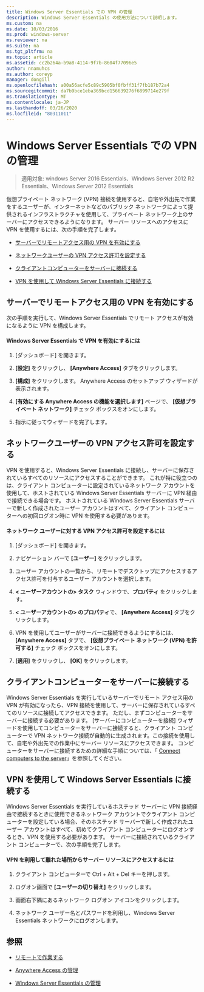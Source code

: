 ```yaml
---
title: Windows Server Essentials での VPN の管理
description: Windows Server Essentials の使用方法について説明します。
ms.custom: na
ms.date: 10/03/2016
ms.prod: windows-server
ms.reviewer: na
ms.suite: na
ms.tgt_pltfrm: na
ms.topic: article
ms.assetid: cc2b264a-b9a8-4114-9f7b-8604f77096e5
author: nnamuhcs
ms.author: coreyp
manager: dongill
ms.openlocfilehash: a00a56acfe5c89c5905bf0fbff31f7fb187b72a4
ms.sourcegitcommit: da7b9bce1eba369bcd156639276f6899714e279f
ms.translationtype: MT
ms.contentlocale: ja-JP
ms.lasthandoff: 03/26/2020
ms.locfileid: "80311011"
---
```

# <a name="manage-vpn-in-windows-server-essentials"></a>Windows Server Essentials での VPN の管理

>適用対象: windows Server 2016 Essentials、Windows Server 2012 R2 Essentials、Windows Server 2012 Essentials 
  
 仮想プライベート ネットワーク (VPN) 接続を使用すると、自宅や外出先で作業をするユーザーが、インターネットなどのパブリック ネットワークによって提供されるインフラストラクチャを使用して、プライベート ネットワーク上のサーバーにアクセスできるようになります。 サーバー リソースへのアクセスに VPN を使用するには、次の手順を完了します。  
  
-   [サーバーでリモートアクセス用の VPN を有効にする](Manage-VPN-in-Windows-Server-Essentials.md#BKMK_1)  
  
-   [ネットワークユーザーの VPN アクセス許可を設定する](Manage-VPN-in-Windows-Server-Essentials.md#BKMK_2)  
  
-   [クライアントコンピューターをサーバーに接続する](Manage-VPN-in-Windows-Server-Essentials.md#BKMK_Connect)  
  
-   [VPN を使用して Windows Server Essentials に接続する](Manage-VPN-in-Windows-Server-Essentials.md#BKMK_3)  
  
##  <a name="enable-vpn-for-remote-access-on-the-server"></a><a name="BKMK_1"></a>サーバーでリモートアクセス用の VPN を有効にする  
 次の手順を実行して、Windows Server Essentials でリモート アクセスが有効になるように VPN を構成します。  
  
#### <a name="to-enable-vpn-in-windows-server-essentials"></a>Windows Server Essentials で VPN を有効にするには  
  
1.  [ダッシュボード] を開きます。  
  
2.  **[設定]** をクリックし、 **[Anywhere Access]** タブをクリックします。  
  
3.  **[構成]** をクリックします。 Anywhere Access のセットアップ ウィザードが表示されます。  
  
4.  **[有効にする Anywhere Access の機能を選択します]** ページで、 **[仮想プライベート ネットワーク]** チェック ボックスをオンにします。  
  
5.  指示に従ってウィザードを完了します。  
  
##  <a name="set-vpn-permissions-for-network-users"></a><a name="BKMK_2"></a>ネットワークユーザーの VPN アクセス許可を設定する  
 VPN を使用すると、Windows Server Essentials に接続し、サーバーに保存されているすべてのリソースにアクセスすることができます。 これが特に役立つのは、クライアント コンピューターに設定されているネットワーク アカウントを使用して、ホストされている Windows Server Essentials サーバーに VPN 経由で接続できる場合です。 ホストされている Windows Server Essentials サーバーで新しく作成されたユーザー アカウントはすべて、クライアント コンピューターへの初回ログオン時に VPN を使用する必要があります。  
  
#### <a name="to-set-vpn-permissions-for-network-users"></a>ネットワーク ユーザーに対する VPN アクセス許可を設定するには  
  
1.  [ダッシュボード] を開きます。  
  
2.  ナビゲーション バーで **[ユーザー]** をクリックします。  
  
3.  ユーザー アカウントの一覧から、リモートでデスクトップにアクセスするアクセス許可を付与するユーザー アカウントを選択します。  
  
4.  **< ユーザーアカウントの\> タスク** ウィンドウで、**プロパティ** をクリックします。  
  
5.  **< ユーザーアカウントの\> のプロパティ**で、 **[Anywhere Access]** タブをクリックします。  
  
6.  VPN を使用してユーザーがサーバーに接続できるようにするには、 **[Anywhere Access]** タブで、 **[仮想プライベート ネットワーク (VPN) を許可する]**  チェック ボックスをオンにします。  
  
7.  **[適用]** をクリックし、 **[OK]** をクリックします。  
  
##  <a name="connect-client-computers-to-the-server"></a><a name="BKMK_Connect"></a>クライアントコンピューターをサーバーに接続する  
 Windows Server Essentials を実行しているサーバーでリモート アクセス用の VPN が有効になったら、VPN 接続を使用して、サーバーに保存されているすべてのリソースに接続してアクセスできます。 ただし、まずコンピューターをサーバーに接続する必要があります。 [サーバーにコンピューターを接続] ウィザードを使用してコンピューターをサーバーに接続すると、クライアント コンピューターで VPN ネットワーク接続が自動的に生成されます。この接続を使用して、自宅や外出先での作業中にサーバー リソースにアクセスできます。 コンピューターをサーバーに接続するための詳細な手順については、「 [Connect computers to the server](../use/Get-Connected-in-Windows-Server-Essentials.md#BKMK_9)」を参照してください。  
  
##  <a name="use-vpn-to-connect-to-windows-server-essentials"></a><a name="BKMK_3"></a>VPN を使用して Windows Server Essentials に接続する  
 Windows Server Essentials を実行しているホステッド サーバーに VPN 接続経由で接続するときに使用できるネットワーク アカウントでクライアント コンピューターを設定している場合、そのホステッド サーバーで新しく作成されたユーザー アカウントはすべて、初めてクライアント コンピューターにログオンするとき、VPN を使用する必要があります。 サーバーに接続されているクライアント コンピューターで、次の手順を完了します。  
  
#### <a name="to-use-vpn-to-remotely-access-server-resources"></a>VPN を利用して離れた場所からサーバー リソースにアクセスするには  
  
1.  クライアント コンピューターで Ctrl + Alt + Del キーを押します。  
  
2.  ログオン画面で **[ユーザーの切り替え]** をクリックします。  
  
3.  画面右下隅にあるネットワーク ログオン アイコンをクリックします。  
  
4.  ネットワーク ユーザー名とパスワードを利用し、Windows Server Essentials ネットワークにログオンします。  
  
## <a name="see-also"></a>参照  
  
-   [リモートで作業する](../use/Work-Remotely-in-Windows-Server-Essentials.md)  
  
-   [Anywhere Access の管理](Manage-Anywhere-Access-in-Windows-Server-Essentials.md)  
  
-   [Windows Server Essentials の管理](Manage-Windows-Server-Essentials.md)
